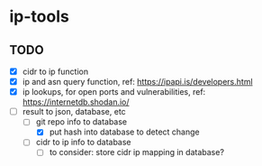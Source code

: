 # ip-tools

## TODO

- [x] cidr to ip function
- [x] ip and asn query function, ref: https://ipapi.is/developers.html
- [x] ip lookups, for open ports and vulnerabilities, ref: https://internetdb.shodan.io/
- [ ] result to json, database, etc
  - [ ] git repo info to database
    - [x] put hash into database to detect change
  - [ ] cidr to ip info to database
    - [ ] to consider: store cidr ip mapping in database?

